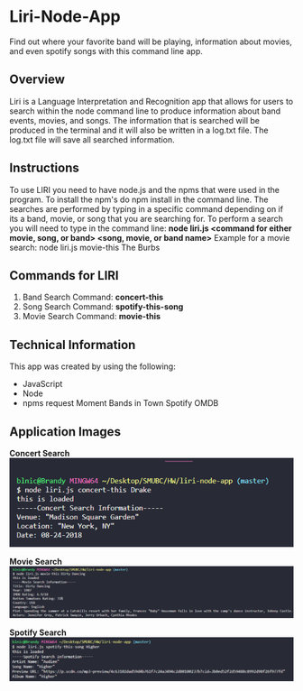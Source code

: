 # **Liri-Node-App**
Find out where your favorite band will be playing, information about movies, and even spotify songs with this command line app.
## **Overview**
 Liri is a Language Interpretation and Recognition app that allows for users to search within the node command line to produce information about band events, movies, and songs.  The information that is searched will be produced in the terminal and it will also be written in a log.txt file.  The log.txt file will save all searched information. 
## **Instructions**
To use LIRI you need to have node.js and the npms that were used in the program. To install the npm's do npm install in the command line.  The searches are performed by typing in a specific command depending on if its a band, movie, or song that you are searching for. To perform a search you will need to type in the command line: **node liri.js <command for either movie, song, or band> <song, movie, or band name>**
Example for a movie search: node liri.js movie-this The Burbs
## **Commands for LIRI**
1. Band Search Command: **concert-this**
2. Song Search Command: **spotify-this-song**
3. Movie Search Command: **movie-this** 
## **Technical Information**
This app was created by using the following:
* JavaScript
* Node
* npms
   request
   Moment
   Bands in Town
   Spotify
   OMDB
   
## **Application Images**

**Concert Search**
![Alt text](images/concertThis.png)

**Movie Search**
![Alt text](images/movieThis.png)

**Spotify Search**
![Alt text](images/spotifyThis.png)
